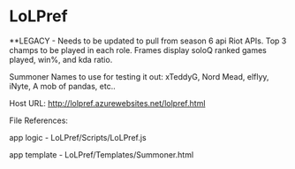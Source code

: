 # LoLPref
**LEGACY - Needs to be updated to pull from season 6 api
Riot APIs. Top 3 champs to be played in each role. Frames display soloQ ranked games played, win%, and kda ratio. 

Summoner Names to use for testing it out: xTeddyG, Nord Mead, elflyy, iNyte, A mob of pandas, etc..   

Host URL: http://lolpref.azurewebsites.net/lolpref.html


File References:

app logic - LoLPref/Scripts/LoLPref.js

app template - LoLPref/Templates/Summoner.html

